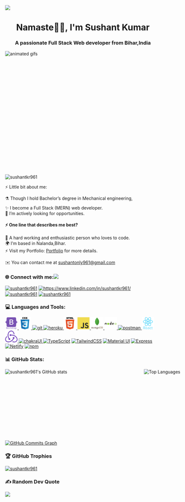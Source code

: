 <img src="https://user-images.githubusercontent.com/39955420/147578199-56632b69-b3e8-4d9f-97e2-f046a1c2cba0.gif" align="center"  />

<h1 align="center">Namaste🙏🏽, I'm Sushant Kumar</h1>

<h3 align="center">A passionate Full Stack Web developer from Bihar,India</h3>

<img align="right" width="550px" height="400px" alt="animated gifs" src="https://r7q6w9z6.rocketcdn.me/career/wp-content/uploads/2021/06/2-46.gif" />

<p align="left"> <img src="https://komarev.com/ghpvc/?username=sushantkr961&label=Profile%20views&color=0e75b6&style=flat" alt="sushantkr961" /> </p>

⚡  Little bit about me:

⚗️  Though I hold Bachelor’s degree in Mechanical engineering,
    <div>✨ I become a Full Stack (MERN) web developer. </div>
🌱  I’m actively looking for opportunities.

#### ⚡ One line that describes me best? ####
🌱 A hard working and enthusiastic person who loves to code.
<br />
 🌍 I’m based in Nalanda,Bihar.
<br/>
⚡ Visit my Portfolio: <a href="////" target="_blank">Portfolio</a> for more details.
<div> ✉️ You can contact me at  <a href="mailto:sushantonly961@gmail.com">sushantonly961@gmail.com</a></div>


<h3 align="left">🌐 Connect with me:<img src="https://raw.githubusercontent.com/ShahriarShafin/ShahriarShafin/main/Assets/handshake.gif" width="100" /></h3>

<p align="left">
<a href="https://twitter.com/sushantkr961" target="blank"><img align="center" src="https://raw.githubusercontent.com/rahuldkjain/github-profile-readme-generator/master/src/images/icons/Social/twitter.svg" alt="sushantkr961" height="30" width="40" /></a>
<a href="https://linkedin.com/in/https://www.linkedin.com/in/sushantkr961/" target="blank"><img align="center" src="https://raw.githubusercontent.com/rahuldkjain/github-profile-readme-generator/master/src/images/icons/Social/linked-in-alt.svg" alt="https://www.linkedin.com/in/sushantkr961/" height="30" width="40" /></a>
<a href="https://codesandbox.com/sushantkr961" target="blank"><img align="center" src="https://raw.githubusercontent.com/rahuldkjain/github-profile-readme-generator/master/src/images/icons/Social/codesandbox.svg" alt="sushantkr961" height="30" width="40" /></a>
<a href="https://instagram.com/sushantkr.961" target="blank"><img align="center" src="https://raw.githubusercontent.com/rahuldkjain/github-profile-readme-generator/master/src/images/icons/Social/instagram.svg" alt="sushantkr961" height="30" width="40" /></a>
</p>

### 💻 Languages and Tools:

<p align="left"> <a href="https://getbootstrap.com" target="_blank" rel="noreferrer"> <img src="https://raw.githubusercontent.com/devicons/devicon/master/icons/bootstrap/bootstrap-plain-wordmark.svg" alt="bootstrap" width="40" height="40"/> </a> 
<a href="https://www.w3schools.com/css/" target="_blank" rel="noreferrer"> <img src="https://raw.githubusercontent.com/devicons/devicon/master/icons/css3/css3-original-wordmark.svg" alt="css3" width="40" height="40"/> </a>
<a href="https://git-scm.com/" target="_blank" rel="noreferrer"> <img src="https://www.vectorlogo.zone/logos/git-scm/git-scm-icon.svg" alt="git" width="40" height="40"/> </a>
<a href="https://heroku.com" target="_blank" rel="noreferrer"> <img src="https://www.vectorlogo.zone/logos/heroku/heroku-icon.svg" alt="heroku" width="40" height="40"/> </a>
<a href="https://www.w3.org/html/" target="_blank" rel="noreferrer"> <img src="https://raw.githubusercontent.com/devicons/devicon/master/icons/html5/html5-original-wordmark.svg" alt="html5" width="40" height="40"/> </a> 
<a href="https://developer.mozilla.org/en-US/docs/Web/JavaScript" target="_blank" rel="noreferrer"> <img src="https://raw.githubusercontent.com/devicons/devicon/master/icons/javascript/javascript-original.svg" alt="javascript" width="40" height="40"/> </a> 
<a href="https://www.mongodb.com/" target="_blank" rel="noreferrer"> <img src="https://raw.githubusercontent.com/devicons/devicon/master/icons/mongodb/mongodb-original-wordmark.svg" alt="mongodb" width="40" height="40"/> </a> 
<a href="https://nodejs.org" target="_blank" rel="noreferrer"> <img src="https://raw.githubusercontent.com/devicons/devicon/master/icons/nodejs/nodejs-original-wordmark.svg" alt="nodejs" width="40" height="40"/> </a> 
<a href="https://postman.com" target="_blank" rel="noreferrer"> <img src="https://www.vectorlogo.zone/logos/getpostman/getpostman-icon.svg" alt="postman" width="40" height="40"/> </a> 
<a href="https://reactjs.org/" target="_blank" rel="noreferrer"> <img src="https://raw.githubusercontent.com/devicons/devicon/master/icons/react/react-original-wordmark.svg" alt="react" width="40" height="40"/> </a> 
<a href="https://redux.js.org" target="_blank" rel="noreferrer"> <img src="https://raw.githubusercontent.com/devicons/devicon/master/icons/redux/redux-original.svg" alt="redux" width="40" height="40"/> </a> 
<a href="https://chakra-ui.com/" target="_blank" rel="noreferrer"> <img src="https://img.stackshare.io/service/12421/rzylUjaf_400x400.jpg" alt="chakraUI" width="40" height="40"/> </a> 
<a href="https://www.typescriptlang.org/" target="_blank" rel="noreferrer"><img src="https://raw.githubusercontent.com/danielcranney/readme-generator/main/public/icons/skills/typescript-colored.svg" width="36" height="36" alt="TypeScript" /></a>
<a href="https://tailwindcss.com/" target="_blank" rel="noreferrer"><img src="https://raw.githubusercontent.com/danielcranney/readme-generator/main/public/icons/skills/tailwindcss-colored.svg" width="36" height="36" alt="TailwindCSS" /></a>
<a href="https://mui.com/" target="_blank" rel="noreferrer"><img src="https://raw.githubusercontent.com/danielcranney/readme-generator/main/public/icons/skills/materialui-colored.svg" width="36" height="36" alt="Material UI" /></a>
<a href="https://expressjs.com/" target="_blank" rel="noreferrer"><img src="https://raw.githubusercontent.com/danielcranney/readme-generator/main/public/icons/skills/express-colored.svg" width="36" height="36" alt="Express" /></a>
<a href="https://www.netlify.com/" target="_blank" rel="noreferrer"><img src="https://th.bing.com/th/id/OIP.hc2ftTaQxN2DdHtd9_5mzgAAAA?w=167&h=180&c=7&r=0&o=5&dpr=1.1&pid=1.7" width="36" height="36" alt="Netlify" /></a>
<a href="https://www.npmjs.com/" target="_blank" rel="noreferrer"><img src="https://th.bing.com/th/id/OIP.i5eapjfPCTnTze-T5MvGYAHaFj?w=238&h=180&c=7&r=0&o=5&dpr=1.1&pid=1.7" width="36" height="36" alt="npm" /></a>
</p>

### 📊 GitHub Stats:
<div style="display: flex;">
    <img width="450px" height="200px" alt="sushantkr961's GitHub stats" src="https://github-readme-stats.vercel.app/api?username=sushantkr961&show_icons=true&count_private=true&theme=chartreuse-dark&hide_border=true&bg_color=0D1117" />
    <img width="300px" height="200px" alt="Top Languages" src="https://github-readme-stats.vercel.app/api/top-langs/?username=sushantkr961&langs_count=8&count_private=true&layout=compact&theme=react&hide_border=true&bg_color=0D1117" />
</div>
<br/>

<a href="http://www.github.com/sushantkr961"><img src="https://activity-graph.herokuapp.com/graph?username=sushantkr961&bg_color=0D1117&color=74bde0&line=4a8db7&point=FFFFFF&hide_border=true&" alt="GitHub Commits Graph" /></a>

### 🏆 GitHub Trophies
<p align="left"> <a href="https://github.com/ryo-ma/github-profile-trophy"><img src="https://github-profile-trophy.vercel.app/?username=sushantkr961&theme=buddhism&no-frame=true&no-bg=true&margin-w=4" alt="sushantkr961" /></a> </p>

### ✍️ Random Dev Quote
![](https://quotes-github-readme.vercel.app/api?type=horizontal&theme=radical)
